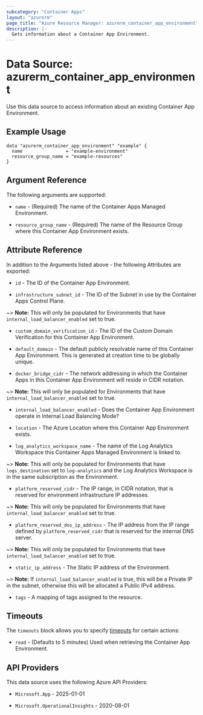 ```yaml
---
subcategory: "Container Apps"
layout: "azurerm"
page_title: "Azure Resource Manager: azurerm_container_app_environment"
description: |-
  Gets information about a Container App Environment.
---
```


# Data Source: azurerm_container_app_environment

Use this data source to access information about an existing Container App Environment.

## Example Usage

```hcl
data "azurerm_container_app_environment" "example" {
  name                = "example-environment"
  resource_group_name = "example-resources"
}
```


## Argument Reference

The following arguments are supported:

* `name` - (Required) The name of the Container Apps Managed Environment.

* `resource_group_name` - (Required) The name of the Resource Group where this Container App Environment exists.

## Attribute Reference

In addition to the Arguments listed above - the following Attributes are exported:

* `id` - The ID of the Container App Environment.

* `infrastructure_subnet_id` - The ID of the Subnet in use by the Container Apps Control Plane.

~> **Note:** This will only be populated for Environments that have `internal_load_balancer_enabled` set to true.

* `custom_domain_verification_id` - The ID of the Custom Domain Verification for this Container App Environment.

* `default_domain` - The default publicly resolvable name of this Container App Environment. This is generated at creation time to be globally unique.

* `docker_bridge_cidr` - The network addressing in which the Container Apps in this Container App Environment will reside in CIDR notation.

~> **Note:** This will only be populated for Environments that have `internal_load_balancer_enabled` set to true.

* `internal_load_balancer_enabled` - Does the Container App Environment operate in Internal Load Balancing Mode?

* `location` - The Azure Location where this Container App Environment exists.

* `log_analytics_workspace_name` - The name of the Log Analytics Workspace this Container Apps Managed Environment is linked to.

~> **Note:** This will only be populated for Environments that have `logs_destination` set to `log-analytics` and the Log Analytics Workspace is in the same subscription as the Environment.

* `platform_reserved_cidr` - The IP range, in CIDR notation, that is reserved for environment infrastructure IP addresses.

~> **Note:** This will only be populated for Environments that have `internal_load_balancer_enabled` set to true.

* `platform_reserved_dns_ip_address` - The IP address from the IP range defined by `platform_reserved_cidr` that is reserved for the internal DNS server.

~> **Note:** This will only be populated for Environments that have `internal_load_balancer_enabled` set to true.

* `static_ip_address` - The Static IP address of the Environment.

~> **Note:** If `internal_load_balancer_enabled` is true, this will be a Private IP in the subnet, otherwise this will be allocated a Public IPv4 address.

* `tags` - A mapping of tags assigned to the resource.

## Timeouts

The `timeouts` block allows you to specify [timeouts](https://developer.hashicorp.com/terraform/language/resources/configure#define-operation-timeouts) for certain actions:

* `read` - (Defaults to 5 minutes) Used when retrieving the Container App Environment.

## API Providers
<!-- This section is generated, changes will be overwritten -->
This data source uses the following Azure API Providers:

* `Microsoft.App` - 2025-01-01

* `Microsoft.OperationalInsights` - 2020-08-01
